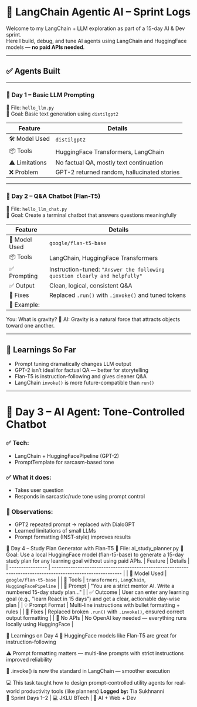 # 🤖 LangChain Agentic AI – Sprint Logs

Welcome to my LangChain + LLM exploration as part of a 15-day AI & Dev sprint.  
Here I build, debug, and tune AI agents using LangChain and HuggingFace models — **no paid APIs needed**.

---

## ✅ Agents Built

---

### 🧠 Day 1 – Basic LLM Prompting

📁 File: `hello_llm.py`  
🔹 Goal: Basic text generation using `distilgpt2`

| Feature | Details |
|--------|---------|
| 🛠️ Model Used | `distilgpt2` |
| 📦 Tools | HuggingFace Transformers, LangChain |
| ⚠️ Limitations | No factual QA, mostly text continuation |
| ❌ Problem | GPT-2 returned random, hallucinated stories |

---

### 🧠 Day 2 – Q&A Chatbot (Flan-T5)

📁 File: `hello_llm_chat.py`  
🔹 Goal: Create a terminal chatbot that answers questions meaningfully

| Feature | Details |
|--------|---------|
| 🧠 Model Used | `google/flan-t5-base` |
| 📦 Tools | LangChain, HuggingFace Transformers |
| ✅ Prompting | Instruction-tuned: `"Answer the following question clearly and helpfully"` |
| ✅ Output | Clean, logical, consistent Q&A |
| 🔁 Fixes | Replaced `.run()` with `.invoke()` and tuned tokens |
| 💬 Example: |
You: What is gravity?
🤖 AI: Gravity is a natural force that attracts objects toward one another.

---

## 📌 Learnings So Far

- Prompt tuning dramatically changes LLM output
- GPT-2 isn’t ideal for factual QA — better for storytelling
- Flan-T5 is instruction-following and gives cleaner Q&A
- LangChain `invoke()` is more future-compatible than `run()`

---

# 🤖 Day 3 – AI Agent: Tone-Controlled Chatbot

### ✅ Tech:
- LangChain + HuggingFacePipeline (GPT-2)
- PromptTemplate for sarcasm-based tone

### ✅ What it does:
- Takes user question
- Responds in sarcastic/rude tone using prompt control

### 🚨 Observations:
- GPT2 repeated prompt → replaced with DialoGPT
- Learned limitations of small LLMs
- Prompt formatting (INST-style) improves results

🧠 Day 4 – Study Plan Generator with Flan-T5
📁 File: ai_study_planner.py
🔹 Goal: Use a local HuggingFace model (flan-t5-base) to generate a 15-day study plan for any learning goal without using paid APIs.
| Feature          | Details                                                                                                     |
| ---------------- | ----------------------------------------------------------------------------------------------------------- |
| 🧠 Model Used    | `google/flan-t5-base`                                                                                       |
| 🔗 Tools         | `transformers`, `LangChain`, `HuggingFacePipeline`                                                          |
| 🎯 Prompt        | "You are a strict mentor AI. Write a numbered 15-day study plan..."                                         |
| ✅ Outcome        | User can enter any learning goal (e.g., "learn React in 15 days") and get a clear, actionable day-wise plan |
| 💡 Prompt Format | Multi-line instructions with bullet formatting + rules                                                      |
| 🧪 Fixes         | Replaced broken `.run()` with `.invoke()`, ensured correct output formatting                                |
| 🚫 No APIs       | No OpenAI key needed — everything runs locally using HuggingFace                                            |

📌 Learnings on Day 4
🧠 HuggingFace models like Flan-T5 are great for instruction-following

⚠️ Prompt formatting matters — multi-line prompts with strict instructions improved reliability

🔁 .invoke() is now the standard in LangChain — smoother execution

💻 This task taught how to design prompt-controlled utility agents for real-world productivity tools (like planners)
**Logged by:** Tia Sukhnanni  
📅 Sprint Days 1–2 | 💻 JKLU BTech | 🧠 AI + Web + Dev  
